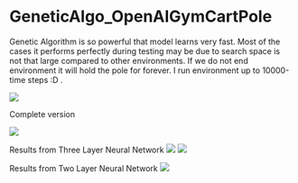 # GeneticAlgo_OpenAIGymCartPole
Genetic Algorithm is so powerful that model learns very fast. Most of the cases it performs perfectly during testing may be due to search space is not that large compared to other environments. If we do not end environment it will hold the pole for forever. I run environment up to 10000-time steps :D .

![](https://github.com/mymultiverse/GeneticAlgo_OpenAIGymCartPole/blob/master/genetic_cart.gif)

Complete version

[![](https://img.youtube.com/vi/gDMYf4xNOF8/0.jpg)](https://www.youtube.com/watch?v=gDMYf4xNOF8)

Results from Three Layer Neural Network
![](https://github.com/mymultiverse/GeneticAlgo_OpenAIGymCartPole/blob/master/updated.png)
![](https://github.com/mymultiverse/GeneticAlgo_OpenAIGymCartPole/blob/master/new_result.png)

Results from Two Layer Neural Network
![](https://github.com/mymultiverse/GeneticAlgo_OpenAIGymCartPole/blob/master/score_vs_gen.png)
